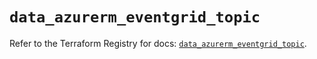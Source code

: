 # `data_azurerm_eventgrid_topic`

Refer to the Terraform Registry for docs: [`data_azurerm_eventgrid_topic`](https://registry.terraform.io/providers/hashicorp/azurerm/3.99.0/docs/data-sources/eventgrid_topic).
